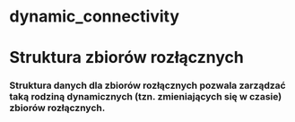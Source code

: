 dynamic_connectivity
====================
<h1> Struktura zbiorów rozłącznych
<h3> Struktura danych dla zbiorów rozłącznych pozwala zarządzać
taką rodziną dynamicznych (tzn. zmieniających się w czasie)
zbiorów rozłącznych.